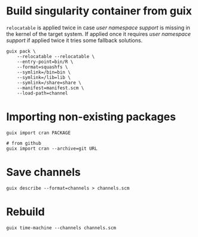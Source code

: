 # Build singularity container from guix

`relocatable` is applied twice in case *user namespace support* is missing in
the kernel of the target system. If applied once it requires
*user namespace support* if applied twice it tries some fallback solutions.
```
guix pack \
    --relocatable --relocatable \
    --entry-point=bin/R \
    --format=squashfs \
    --symlink=/bin=bin \
    --symlink=/lib=lib \
    --symlink=/share=share \
    --manifest=manifest.scm \
    --load-path=channel
```

# Importing non-existing packages

```
guix import cran PACKAGE

# from github
guix import cran --archive=git URL
```

# Save channels

```
guix describe --format=channels > channels.scm
```

# Rebuild

```
guix time-machine --channels channels.scm
```
